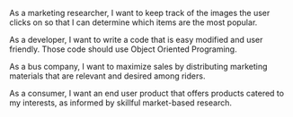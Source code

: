 As a marketing researcher, I want to keep track of the images the user clicks on so that I can determine which items are the most popular.

As a developer, I want to write a code that is easy modified and user friendly.  Those code should use Object Oriented Programing.

As a bus company, I want to maximize sales by distributing marketing materials that are relevant and desired among riders.

As a consumer, I want an end user product that offers products catered to my interests, as informed by skillful market-based research.
